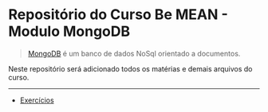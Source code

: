 # Repositório do Curso Be MEAN - Modulo MongoDB

> [MongoDB](https://www.mongodb.org/) é um banco de dados NoSql orientado a documentos.

Neste repositório será adicionado todos os matérias e demais arquivos do curso.

---

- [Exercícios](https://github.com/marcelohmdias/curso-be-mean/tree/master/mongodb/exercises)